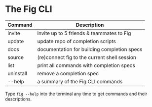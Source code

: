 # The Fig CLI

| Command   | Description                                  |
|-----------|----------------------------------------------|
| invite    | invite up to 5 friends & teammates to Fig    |
| update    | update repo of completion scripts            |
| docs      | documentation for building completion specs  |
| source    | (re)connect fig to the current shell session |
| list      | print all commands with completion specs     |
| uninstall | remove a completion spec                     |
| --help    | a summary of the Fig CLI commands            |

Type `fig --help` into the terminal any time to get commands and their descriptions.
